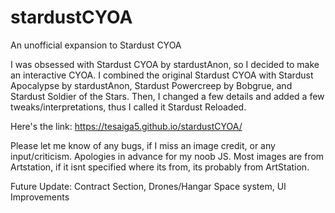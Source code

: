 # stardustCYOA

An unofficial expansion to Stardust CYOA

I was obsessed with Stardust CYOA by stardustAnon, so I decided to make an interactive CYOA. 
I combined the original Stardust CYOA with Stardust Apocalypse by stardustAnon, Stardust Powercreep by Bobgrue, and Stardust Soldier of the Stars. Then, I changed a few details and added a few tweaks/interpretations, thus I called it Stardust Reloaded. 

Here's the link: https://tesaiga5.github.io/stardustCYOA/ 

Please let me know of any bugs, if I miss an image credit, or any input/criticism. Apologies in advance for my noob JS. Most images are from Artstation, if it isnt specified where its from, its probably from ArtStation. 

Future Update: Contract Section, Drones/Hangar Space system, UI Improvements